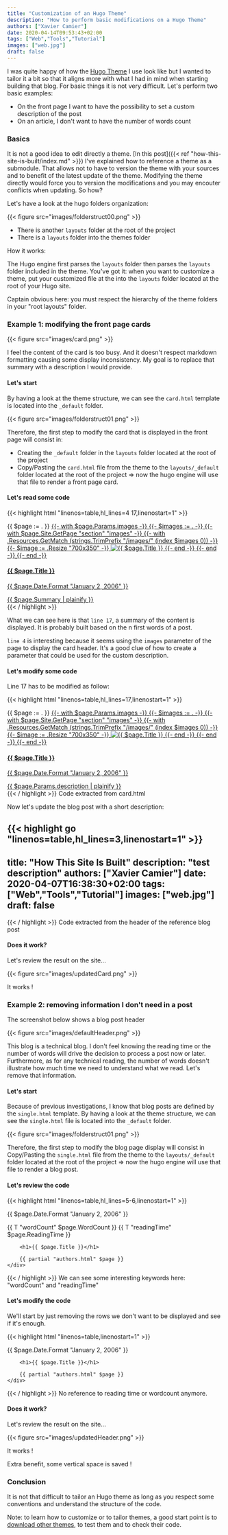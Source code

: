 ```yaml
---
title: "Customization of an Hugo Theme"
description: "How to perform basic modifications on a Hugo Theme"
authors: ["Xavier Camier"]
date: 2020-04-14T09:53:43+02:00
tags: ["Web","Tools","Tutorial"]
images: ["web.jpg"]
draft: false
---
```


I was quite happy of how the [Hugo Theme](https://themes.gohugo.io/hugo-theme-chunky-poster/) I use look like but I wanted to tailor it a bit so that it aligns more with what I had in mind when starting building that blog. For basic things it is not very difficult. Let's perform two basic examples:

- On the front page I want to have the possibility to set a custom description of the post
- On an article, I don't want to have the number of words count

### Basics

It is not a good idea to edit directly a theme. [In this post]({{< ref "how-this-site-is-built/index.md" >}}) I've explained how to reference a theme as a submodule. That allows not to have to version the theme with your sources and to benefit of the latest update of the theme. Modifying the theme directly would force you to version the modifications and you may encouter conflicts when updating. So how?

Let's have a look at the hugo folders organization:

{{< figure src="images/folderstruct00.png" >}}


- There is another `layouts` folder at the root of the project
- There is a `layouts` folder into the themes folder

How it works:

The Hugo engine first parses the `layouts` folder then parses the `layouts` folder included in the theme. You've got it: when you want to customize a theme, put your customized file at the into the `layouts` folder located at the root of your Hugo site.

Captain obvious here: you must respect the hierarchy of the theme folders in your "root layouts" folder.

### Example 1: modifying the front page cards

{{< figure src="images/card.png" >}}

I feel the content of the card is too busy. And it doesn't respect markdown formatting causing some display inconsistency. My goal is to replace that summary with a description I would provide.

#### Let's start

By having a look at the theme structure, we can see the `card.html` template is located into the `_default` folder.

{{< figure src="images/folderstruct01.png" >}}

Therefore, the first step to modify the card that is displayed in the front page will consist in:
- Creating the `_default` folder in the `layouts` folder located at the root of the project
- Copy/Pasting the `card.html` file from the theme to the `layouts/_default` folder located at the root of the project
=> now the hugo engine will use that file to render a front page card.

#### Let's read some code

{{< highlight html "linenos=table,hl_lines=4 17,linenostart=1" >}}
<div class="card h-100">
    {{ $page := . }}
    <a href="{{ $page.RelPermalink }}" class="d-block">
        {{- with $page.Params.images -}}
            {{- $images := . -}}
            {{- with $page.Site.GetPage "section" "images" -}}
                {{- with .Resources.GetMatch (strings.TrimPrefix "/images/" (index $images 0)) -}}
                    {{- $image := .Resize "700x350" -}}
                    <img data-src="{{ $image.RelPermalink }}" class="card-img-top mx-auto d-block" alt="{{ $page.Title }}">
                {{- end -}}
            {{- end -}}
        {{- end -}}
        <div class="card-body">
            <h4 class="card-title">{{ $page.Title }}</h4>
            <p class="card-text text-muted text-uppercase">{{ $page.Date.Format "January 2, 2006" }}</p>
            <div class="card-text">
                {{ $page.Summary | plainify }}
            </div>
        </div>
    </a>
</div>
{{< / highlight >}}

What we can see here is that `line 17`, a summary of the content is displayed. It is probably built based on the n first words of a post.

`line 4` is interesting because it seems using the `images` parameter of the page to display the card header. It's a good clue of how to create a parameter that could be used for the custom description.

#### Let's modify some code

Line 17 has to be modified as follow:

{{< highlight html "linenos=table,hl_lines=17,linenostart=1" >}}
<div class="card h-100">
    {{ $page := . }}
    <a href="{{ $page.RelPermalink }}" class="d-block">
        {{- with $page.Params.images -}}
            {{- $images := . -}}
            {{- with $page.Site.GetPage "section" "images" -}}
                {{- with .Resources.GetMatch (strings.TrimPrefix "/images/" (index $images 0)) -}}
                    {{- $image := .Resize "700x350" -}}
                    <img data-src="{{ $image.RelPermalink }}" class="card-img-top mx-auto d-block" alt="{{ $page.Title }}">
                {{- end -}}
            {{- end -}}
        {{- end -}}
        <div class="card-body">
            <h4 class="card-title">{{ $page.Title }}</h4>
            <p class="card-text text-muted text-uppercase">{{ $page.Date.Format "January 2, 2006" }}</p>
            <div class="card-text">
                {{ $page.Params.description | plainify }}
            </div>
        </div>
    </a>
</div>
{{< / highlight >}}
Code extracted from card.html

Now let's update the blog post with a short description:

{{< highlight go "linenos=table,hl_lines=3,linenostart=1" >}}
---
title: "How This Site Is Built"
description: "test description"
authors: ["Xavier Camier"]
date: 2020-04-07T16:38:30+02:00
tags: ["Web","Tools","Tutorial"]
images: ["web.jpg"]
draft: false
---
{{< / highlight >}}
Code extracted from the header of the reference blog post

#### Does it work?

Let's review the result on the site...

{{< figure src="images/updatedCard.png" >}}

It works !


### Example 2: removing information I don't need in a post

The screenshot below shows a blog post header

{{< figure src="images/defaultHeader.png" >}}

This blog is a technical blog. I don't feel knowing the reading time or the number of words will drive the decision to process a post now or later. Furthermore, as for any technical reading, the number of words doesn't illustrate how much time we need to understand what we read. Let's remove that information.

#### Let's start

Because of previous investigations, I know that blog posts are defined by the `single.html` template. By having a look at the theme structure, we can see the `single.html` file is located into the `_default` folder.

{{< figure src="images/folderstruct01.png" >}}

Therefore, the first step to modify the blog page display will consist in Copy/Pasting the `single.html` file from the theme to the `layouts/_default` folder located at the root of the project
=> now the hugo engine will use that file to render a blog post.

#### Let's review the code

{{< highlight html "linenos=table,hl_lines=5-6,linenostart=1" >}}
<div class="row justify-content-center">
    <div class="col-lg-8">
        <div class="meta text-muted mb-3">
            <p class="created text-muted text-uppercase font-weight-bold mb-1">{{ $page.Date.Format "January 2, 2006" }}</p>
            <span class="mr-2"><i class="fas fa-book-open mr-2"></i>{{ T "wordCount" $page.WordCount }}</span>
            <span><i class="fas fa-clock mr-2"></i>{{ T "readingTime" $page.ReadingTime }}</span>
        </div>

        <h1>{{ $page.Title }}</h1>

        {{ partial "authors.html" $page }}
    </div>
</div>
{{< / highlight >}}
We can see some interesting keywords here: "wordCount" and "readingTime"

#### Let's modify the code

We'll start by just removing the rows we don't want to be displayed and see if it's enough.

{{< highlight html "linenos=table,linenostart=1" >}}
<div class="row justify-content-center">
    <div class="col-lg-8">
        <div class="meta text-muted mb-3">
            <p class="created text-muted text-uppercase font-weight-bold mb-1">{{ $page.Date.Format "January 2, 2006" }}</p>
        </div>

        <h1>{{ $page.Title }}</h1>

        {{ partial "authors.html" $page }}
    </div>
</div>
{{< / highlight >}}
No reference to reading time or wordcount anymore.

#### Does it work?

Let's review the result on the site...

{{< figure src="images/updatedHeader.png" >}}

It works !

Extra benefit, some vertical space is saved !


### Conclusion

It is not that difficult to tailor an Hugo theme as long as you respect some conventions and understand the structure of the code. 

Note: to learn how to customize or to tailor themes, a good start point is to [download other themes](https://themes.gohugo.io/), to test them and to check their code.
